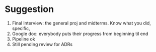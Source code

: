 # Suggestion

1. Final Interview: the general proj and midterms. Know what you did, specific,
2. Google doc: everybody puts their progress from beginning til end
3. Pipeline ok
4. Still pending review for ADRs
